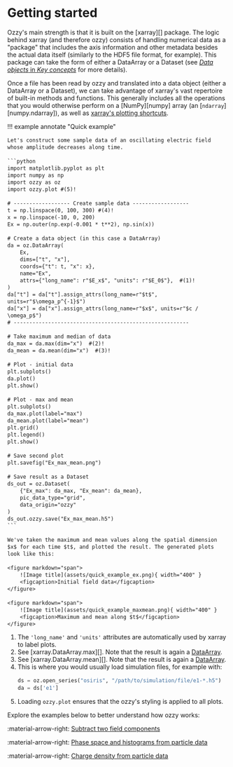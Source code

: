 # Getting started

Ozzy's main strength is that it is built on the [xarray][] package. The logic behind xarray (and therefore ozzy) consists of handling numerical data as a "package" that includes the axis information and other metadata besides the actual data itself (similarly to the HDF5 file format, for example). This package can take the form of either a DataArray or a Dataset (see [*Data objects* in *Key concepts*](../key-concepts.md#data-objects) for more details).

Once a file has been read by ozzy and translated into a data object (either a DataArray or a Dataset), we can take advantage of xarray's vast repertoire of built-in methods and functions. This generally includes all the operations that you would otherwise perform on a [NumPy][numpy] array (an [`ndarray`][numpy.ndarray]), as well as [xarray's plotting shortcuts](https://docs.xarray.dev/en/stable/user-guide/plotting.html).


!!! example annotate "Quick example"

    Let's construct some sample data of an oscillating electric field whose amplitude decreases along time. 

    ```python
    import matplotlib.pyplot as plt
    import numpy as np
    import ozzy as oz
    import ozzy.plot #(5)!

    # ------------------ Create sample data ------------------ 
    t = np.linspace(0, 100, 300) #(4)!
    x = np.linspace(-10, 0, 200)
    Ex = np.outer(np.exp(-0.001 * t**2), np.sin(x))

    # Create a data object (in this case a DataArray)
    da = oz.DataArray(
        Ex,
        dims=["t", "x"],
        coords={"t": t, "x": x},
        name="Ex",
        attrs={"long_name": r"$E_x$", "units": r"$E_0$"},  #(1)!
    )
    da["t"] = da["t"].assign_attrs(long_name=r"$t$", units=r"$\omega_p^{-1}$")
    da["x"] = da["x"].assign_attrs(long_name=r"$x$", units=r"$c / \omega_p$")
    # --------------------------------------------------------

    # Take maximum and median of data
    da_max = da.max(dim="x")  #(2)!
    da_mean = da.mean(dim="x")  #(3)!

    # Plot - initial data
    plt.subplots()
    da.plot()
    plt.show()

    # Plot - max and mean
    plt.subplots()
    da_max.plot(label="max")
    da_mean.plot(label="mean")
    plt.grid()
    plt.legend()
    plt.show()

    # Save second plot
    plt.savefig("Ex_max_mean.png")

    # Save result as a Dataset
    ds_out = oz.Dataset(
        {"Ex_max": da_max, "Ex_mean": da_mean},
        pic_data_type="grid", 
        data_origin="ozzy"
    )
    ds_out.ozzy.save("Ex_max_mean.h5")
    ```

    We've taken the maximum and mean values along the spatial dimension $x$ for each time $t$, and plotted the result. The generated plots look like this:

    <figure markdown="span">
        ![Image title](assets/quick_example_ex.png){ width="400" }
        <figcaption>Initial field data</figcaption>
    </figure>

    <figure markdown="span">
        ![Image title](assets/quick_example_maxmean.png){ width="400" }
        <figcaption>Maximum and mean along $t$</figcaption>
    </figure>


1.  The `'long_name'` and `'units'` attributes are automatically used by xarray to label plots.
2.  See [xarray.DataArray.max][]. Note that the result is again a [DataArray](../key-concepts.md#dataarray).
3.  See [xarray.DataArray.mean][]. Note that the result is again a [DataArray](../key-concepts.md#dataarray).
4.  This is where you would usually load simulation files, for example with:
    ```python
    ds = oz.open_series("osiris", "/path/to/simulation/file/e1-*.h5")
    da = ds['e1']
    ```
5.  Loading `ozzy.plot` ensures that the ozzy's styling is applied to all plots.


Explore the examples below to better understand how ozzy works:

:material-arrow-right: [Subtract two field components](subtract-two-field-components.md)

:material-arrow-right: [Phase space and histograms from particle data](phase-space.md)

:material-arrow-right: [Charge density from particle data](charge-density.md)

